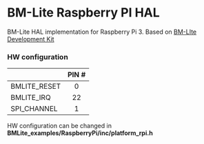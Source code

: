 # BM-Lite Raspberry PI HAL

BM-Lite HAL implementation for Raspberry Pi 3.
Based on [BM-LIte Development Kit](https://www.fingerprints.com/solutions/access/bm-lite-development-kit/ "BM-LIte Development Kit")

### HW configuration
|   | PIN #   |
| :------------ | :------------: |
|  BMLITE_RESET | 0  |
|  BMLITE_IRQ      | 22  |
| SPI_CHANNEL   | 1 |

HW configuration can be changed in **BMLite_examples/RaspberryPi/inc/platform_rpi.h**